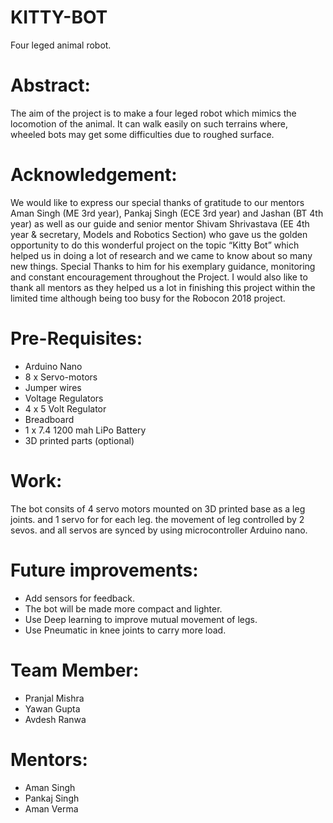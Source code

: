 ﻿# KITTY-BOT

Four leged animal robot.

# Abstract:

The aim of the project is to make a four leged robot which mimics the locomotion of the animal. It can walk easily on such terrains where,
wheeled bots may get some difficulties due to roughed surface.

# Acknowledgement:

We would like to express our special thanks of gratitude to our mentors Aman Singh (ME 3rd year), Pankaj Singh (ECE 3rd year)
and Jashan (BT 4th year) as well as our guide and senior mentor Shivam Shrivastava (EE 4th year & secretary, Models and 
Robotics Section) who gave us the golden opportunity to do this wonderful project on the topic “Kitty Bot” which helped us in 
doing a lot of research and we came to know about so many new things. Special Thanks to him for his exemplary guidance, monitoring and 
constant encouragement throughout the Project. I would also like to thank all mentors as they helped us a lot in finishing this project
within the limited time although being too busy for the Robocon 2018 project.


# Pre-Requisites:
  * Arduino Nano
  * 8 x Servo-motors
  * Jumper wires
  * Voltage Regulators
  * 4 x 5 Volt Regulator
  * Breadboard
  * 1 x 7.4 1200 mah LiPo Battery
  * 3D printed parts (optional)
  
# Work:

The bot consits of 4 servo motors mounted on 3D printed base as a leg joints. and 1 servo for for each leg.
the movement of leg controlled by 2 sevos. and all servos are synced by using microcontroller Arduino nano.


# Future improvements:
  * Add sensors for feedback.
  * The bot will be made more compact and lighter.
  * Use Deep learning to improve mutual movement of legs.
  * Use Pneumatic in knee joints to carry more load.



# Team Member:
  * Pranjal Mishra
  * Yawan Gupta
  * Avdesh Ranwa

# Mentors:

* Aman Singh
* Pankaj Singh
* Aman Verma
